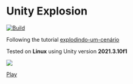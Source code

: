 # Unity Explosion

[![Build](https://github.com/humbertodias/unity-explosion/actions/workflows/main.yml/badge.svg)](https://github.com/humbertodias/unity-explosion/actions/workflows/main.yml)

Following the tutorial [explodindo-um-cenário](https://medium.com/@kleberandrade/explodindo-um-cen%C3%A1rio-1e996a6cd828)


Tested on **Linux** using Unity version **2021.3.10f1**

![](demo.gif)

[Play](http://humbertodias.github.io/unity-explosion)